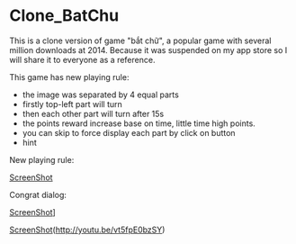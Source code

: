 # Clone_BatChu

This is a clone version of game "bắt chữ", a popular game with several million downloads at 2014. Because it was suspended on my app store so I will share it to everyone as a reference.

This game has new playing rule:
 - the image was separated by 4 equal parts
 - firstly top-left part will turn
 - then each other part will turn after 15s
 - the points reward increase base on time, little time high points.
 - you can skip to force display each part by click on button
 - hint 

New playing rule:

[ScreenShot](https://cloud.githubusercontent.com/assets/13033746/13116933/76e42f9c-d5d0-11e5-8d42-0a1564e64ff0.png)

Congrat dialog:

[ScreenShot](https://cloud.githubusercontent.com/assets/13033746/13116972/a40849e0-d5d0-11e5-8ac1-809fe6f084e8.png)]

[ScreenShot](https://raw.github.com/GabLeRoux/WebMole/master/ressources/WebMole_Youtube_Video.png)(http://youtu.be/vt5fpE0bzSY)
